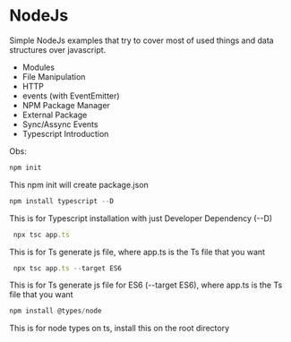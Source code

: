 # NodeJs

Simple NodeJs examples that try to cover most of used things and data structures over javascript.

- Modules
- File Manipulation
- HTTP
- events (with EventEmitter)
- NPM Package Manager
- External Package
- Sync/Assync Events
- Typescript Introduction


Obs:

```javascript 
npm init
```
This npm init will create package.json

```javascript 
npm install typescript --D
```
This is for Typescript installation with just Developer Dependency (--D)

```javascript 
 npx tsc app.ts 
```
This is for Ts generate js file, where app.ts is the Ts file that you want

```javascript 
 npx tsc app.ts --target ES6
```
This is for Ts generate js file for ES6 (--target ES6), where app.ts is the Ts file that you want


```javascript 
npm install @types/node
```
This is for node types on ts, install this on the root directory
